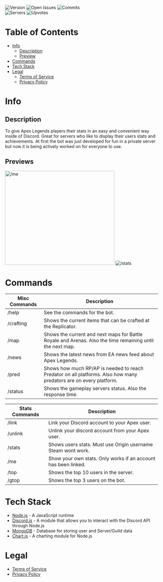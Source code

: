 <p float="left">
  <img src = "https://badgen.net/github/release/muumif/Edgy-Loba/stable/?cache=360" alt="Version" />
  <img src="https://badgen.net/github/open-issues/muumif/Edgy-Loba/?cache=360" alt="Open Issues"/>
  <img src="https://badgen.net/github/commits/muumif/Edgy-Loba/?cache=360" alt="Commits"/>
  <br>
  <img src = "https://top.gg/api/widget/servers/719542118955090011.svg" alt="Servers" />
  <img src = "https://top.gg/api/widget/upvotes/719542118955090011.svg" alt="Upvotes" />
</p>

Table of Contents
=================
<!--ts-->
   * [Info](#info)
      * [Description](#description)
      * [Preview](#previews)
   * [Commands](#commands)
   * [Tech Stack](#tech-stack)
   * [Legal](#legal)
      * [Terms of Service](TOS.md)
      * [Privacy Policy](PRIVACY.md)
<!--te-->

Info
====
Description
------------
To give Apex Legends players their stats in an easy and convenient way inside of Discord. Great for servers who like to display their users stats and achievements. At first the bot was just developed for fun in a private server but now it is being actively worked on for everyone to use.

Previews
-------
<p float="left">
  <img src="http://images.muumi.xyz/EdgyLoba/previewMe.PNG" alt="/me" style="width:360px; height:310px;"/>
  <img src="http://images.muumi.xyz/EdgyLoba/previewStatsNew.PNG" alt="/stats" />
</p>

Commands
========

| Misc Commands | Description 
|  ---          |     ---
| /help         | See the commands for the bot.                                  
| /crafting     | Shows the current items that can be crafted at the Replicator. 
| /map          | Shows the current and next maps for Battle Royale and Arenas. Also the time remaining until the next map. 
| /news         | Shows the latest news from EA news feed about Apex Legends. 
| /pred         | Shows how much RP/AP is needed to reach Predator on all platforms. Also how many predators are on every platform. 
| /status       | Shows the gameplay servers status. Also the response time. 

| Stats Commands    | Description 
|  ---              |     ---
| /link             | Link your Discord account to your Apex user.
| /unlink           | Unlink your discord account from your Apex user.
| /stats            | Shows users stats. Must use Origin username Steam wont work.
| /me               | Show your own stats. Only works if an account has been linked.
| /top              | Shows the top 10 users in the server.
| /gtop             | Shows the top 3 users on the bot.

Tech Stack
==========
* [Node.js](https://nodejs.org/en/) - A JavaScript runtime <br>
* [Discord.js](https://discord.js.org/#/) - A module that allows you to interact with the Discord API through Node.js <br>
* [MongoDB](https://www.mongodb.com) - Database for storing user and Server/Guild data <br>
* [Chart.js](https://www.chartjs.org) - A charting module for Node.js

Legal
=====
* [Terms of Service](TOS.md)
* [Privacy Policy](PRIVACY.md)


